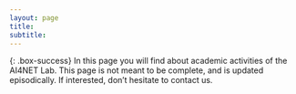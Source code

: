 ```yaml
---
layout: page
title:
subtitle: 
---
```


{: .box-success}
In this page you will find about  academic activities of the AI4NET Lab. This page is not meant to be complete, and is updated  episodically. If interested, don’t hesitate to  contact us.


